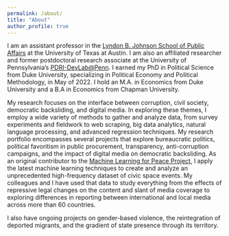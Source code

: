 ```yaml
---
permalink: /about/
title: "About"
author_profile: true
---
```


I am an assistant professor in the <a href="https://lbj.utexas.edu/">Lyndon B. Johnson School of Public Affairs</a> at the University of Texas at Austin. I am also an affiliated researcher and former postdoctoral research associate at the University of Pennsylvania’s [PDRI-DevLab@Penn](https://pdri-devlab.upenn.edu/). I earned my PhD in Political Science from Duke University, specializing in Political Economy and Political Methodology, in May of 2022. I hold an M.A. in Economics from Duke University and a B.A in Economics from Chapman University.

My research focuses on the interface between corruption, civil society, democratic backsliding, and digital media. In exploring these themes, I employ a wide variety of methods to gather and analyze data, from survey experiments and fieldwork to web scraping, big data analytics, natural language processing, and advanced regression techniques. My research portfolio encompasses several projects that explore bureaucratic politics, political favoritism in public procurement, transparency, anti-corruption campaigns, and the impact of digital media on democratic backsliding. As an original contributor to the [Machine Learning for Peace Project](https://web.sas.upenn.edu/mlp-devlab/), I apply the latest machine learning techniques to create and analyze an unprecedented high-frequency dataset of civic space events. My colleagues and I have used that data to study everything from the effects of repressive legal changes on the content and slant of media coverage to exploring differences in reporting between international and local media across more than 60 countries. 

I also have ongoing projects on gender-based violence, the reintegration of deported migrants, and the gradient of state presence through its territory.

